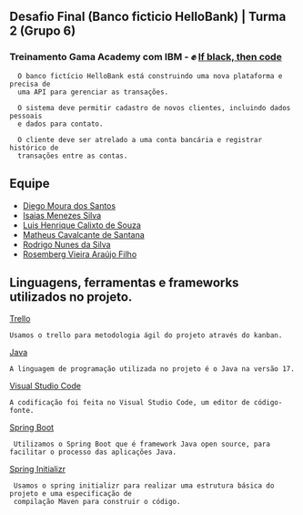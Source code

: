 ## Desafio Final (Banco ficticio HelloBank) | Turma 2 (Grupo 6)
### Treinamento Gama Academy com IBM - :fist_raised: [If black, then code](https://ifblackthencode.corporate.gama.academy/) 

```
  O banco fictício HelloBank está construindo uma nova plataforma e precisa de 
  uma API para gerenciar as transações.
  
  O sistema deve permitir cadastro de novos clientes, incluindo dados pessoais 
  e dados para contato. 
  
  O cliente deve ser atrelado a uma conta bancária e registrar histórico de 
  transações entre as contas.

```
## Equipe 
- [Diego Moura dos Santos](https://www.linkedin.com/in/diegomouradossantos/)
- [Isaias Menezes Silva]()
- [Luis Henrique Calixto de Souza](https://www.linkedin.com/in/luiz-henrique-calixto-de-souza-29b892170/)
- [Matheus Cavalcante de Santana]()
- [Rodrigo Nunes da Silva]()
- [Rosemberg Vieira Araújo Filho](https://github.com/RosembergAraujo)

## Linguagens, ferramentas e frameworks utilizados no projeto.

[Trello](https://trello.com/) 
```
Usamos o trello para metodologia ágil do projeto através do kanban.
```
[Java](https://www.oracle.com/java/technologies/downloads/) 
```
A linguagem de programação utilizada no projeto é o Java na versão 17.
```

[Visual Studio Code](https://code.visualstudio.com/ ) 
```
A codificação foi feita no Visual Studio Code, um editor de código-fonte.
```

[Spring Boot](https://spring.io/)
```
 Utilizamos o Spring Boot que é framework Java open source, para facilitar o processo das aplicações Java.
```

[Spring Initializr](https://start.spring.io/)
```
 Usamos o spring initializr para realizar uma estrutura básica do projeto e uma especificação de 
 compilação Maven para construir o código.
```






